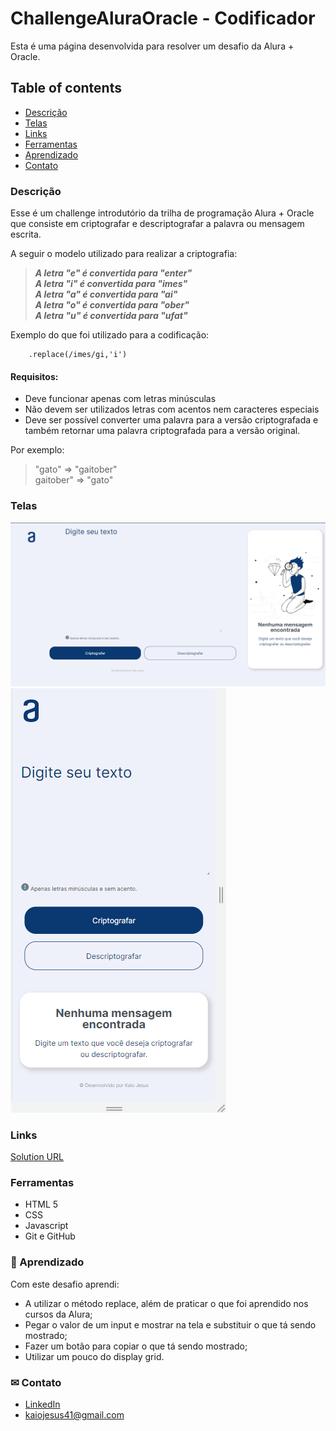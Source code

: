 # ChallengeAluraOracle - Codificador

 Esta é uma página desenvolvida para resolver um desafio da Alura + Oracle. 
 
 ## Table of contents
- [Descrição](#Descrição)
- [Telas](#Telas)
- [Links](#Links)
- [Ferramentas](#Ferramentas)
- [Aprendizado](#Aprendizado)
- [Contato](#Contato)

### Descrição

Esse é um challenge introdutório da trilha de programação Alura + Oracle que consiste em criptografar e descriptografar a palavra ou mensagem escrita. 

A seguir o modelo utilizado para realizar a criptografia:<br>
>***A letra "e" é convertida para "enter"<br>
>A letra "i" é convertida para "imes"<br>
>A letra "a" é convertida para "ai"<br>
>A letra "o" é convertida para "ober"<br>
>A letra "u" é convertida para "ufat"***

Exemplo do que foi utilizado para a codificação:
```
    .replace(/imes/gi,'i')
```

#### Requisitos:
- Deve funcionar apenas com letras minúsculas
- Não devem ser utilizados letras com acentos nem caracteres especiais
- Deve ser possível converter uma palavra para a versão criptografada e também retornar uma palavra criptografada para a versão original.

Por exemplo:
>"gato" => "gaitober" <br>
>gaitober" => "gato"


### Telas

![PC results](assets/.github/preview_desktop.png)
![Cell results](assets/.github/preview_cel.png)


### Links

[Solution URL](https://kaiojesus.github.io/ChallengeAluraOracle/assets/index.html)


### Ferramentas

- HTML 5
- CSS
- Javascript
- Git e GitHub

### 📝 Aprendizado

Com este desafio aprendi:
- A utilizar o método replace, além de praticar o que foi aprendido nos cursos da Alura;
- Pegar o valor de um input e mostrar na tela e substituir o que tá sendo mostrado;
- Fazer um botão para copiar o que tá sendo mostrado;
- Utilizar um pouco do display grid.

### ✉ Contato 

- [LinkedIn](https://www.linkedin.com/in/kaio-jesus/) 
- [kaiojesus41@gmail.com](kaiojesus41@gmail.com)




